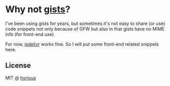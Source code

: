 # Why not [gists](https://gist.github.com/)?

I've been using gists for years, but sometimes it's not easy to
share (or use) code snippets not only because of GFW but also
in that gists have no MIME info (for front-end use).

For now, [jsdelivr](https://www.jsdelivr.com/github) works fine.
So I will put some front-end related snippets here.

## License

MIT @ [hyrious](https://github.com/hyrious)
